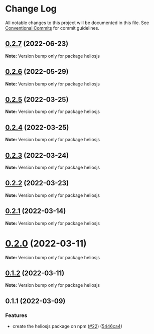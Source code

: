 # Change Log

All notable changes to this project will be documented in this file.
See [Conventional Commits](https://conventionalcommits.org) for commit guidelines.

## [0.2.7](https://github.com/helios/heliosjs/compare/heliosjs@0.2.6...heliosjs@0.2.7) (2022-06-23)

**Note:** Version bump only for package heliosjs

## [0.2.6](https://github.com/tharsis/heliosjs/compare/heliosjs@0.2.5...heliosjs@0.2.6) (2022-05-29)

**Note:** Version bump only for package heliosjs

## [0.2.5](https://github.com/tharsis/heliosjs/compare/heliosjs@0.2.4...heliosjs@0.2.5) (2022-03-25)

**Note:** Version bump only for package heliosjs

## [0.2.4](https://github.com/tharsis/heliosjs/compare/heliosjs@0.2.3...heliosjs@0.2.4) (2022-03-25)

**Note:** Version bump only for package heliosjs

## [0.2.3](https://github.com/tharsis/heliosjs/compare/heliosjs@0.2.2...heliosjs@0.2.3) (2022-03-24)

**Note:** Version bump only for package heliosjs

## [0.2.2](https://github.com/tharsis/heliosjs/compare/heliosjs@0.2.1...heliosjs@0.2.2) (2022-03-23)

**Note:** Version bump only for package heliosjs

## [0.2.1](https://github.com/tharsis/heliosjs/compare/heliosjs@0.2.0...heliosjs@0.2.1) (2022-03-14)

**Note:** Version bump only for package heliosjs

# [0.2.0](https://github.com/tharsis/heliosjs/compare/heliosjs@0.1.2...heliosjs@0.2.0) (2022-03-11)

**Note:** Version bump only for package heliosjs

## [0.1.2](https://github.com/tharsis/heliosjs/compare/heliosjs@0.1.1...heliosjs@0.1.2) (2022-03-11)

**Note:** Version bump only for package heliosjs

## 0.1.1 (2022-03-09)

### Features

* create the heliosjs package on npm ([#22](https://github.com/tharsis/heliosjs/issues/22)) ([5446ca4](https://github.com/tharsis/heliosjs/commit/5446ca4e6fc027c6d26d5fce598ba1a5d1480e54))
